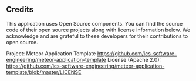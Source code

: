 ## Credits

This application uses Open Source components. You can find the source code of their open source projects along with license information below. We acknowledge and are grateful to these developers for their contributions to open source.

Project: Meteor Application Template https://github.com/ics-software-engineering/meteor-application-template
License (Apache 2.0): https://github.com/ics-software-engineering/meteor-application-template/blob/master/LICENSE
